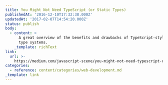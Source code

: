 ```yaml
---
title: You Might Not Need TypeScript (or Static Types)
publishedAt: '2016-12-10T17:32:38.000Z'
updatedAt: '2017-02-07T14:54:20.000Z'
status: publish
body:
  - content: >
      A great overview of the benefits and drawbacks of TypeScript-style static
      type systems.
    _template: richText
link:
  url: >-
    https://medium.com/javascript-scene/you-might-not-need-typescript-or-static-types-aa7cb670a77b#.ogmju1bhj
categories:
  - reference: content/categories/web-development.md
_template: link
---
```



